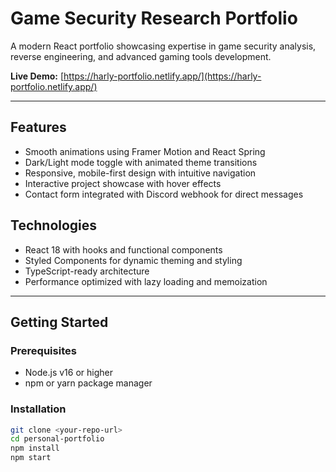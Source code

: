 # Game Security Research Portfolio

A modern React portfolio showcasing expertise in game security analysis, reverse engineering, and advanced gaming tools development.

**Live Demo:** [https://harly-portfolio.netlify.app/](https://harly-portfolio.netlify.app/)

---

## Features

- Smooth animations using Framer Motion and React Spring  
- Dark/Light mode toggle with animated theme transitions  
- Responsive, mobile-first design with intuitive navigation  
- Interactive project showcase with hover effects  
- Contact form integrated with Discord webhook for direct messages  

## Technologies

- React 18 with hooks and functional components  
- Styled Components for dynamic theming and styling  
- TypeScript-ready architecture  
- Performance optimized with lazy loading and memoization  

---

## Getting Started

### Prerequisites

- Node.js v16 or higher  
- npm or yarn package manager  

### Installation

```bash
git clone <your-repo-url>
cd personal-portfolio
npm install
npm start
